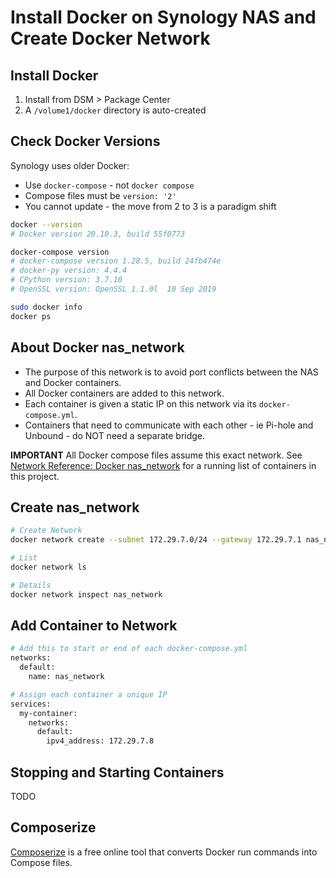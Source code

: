 # Install Docker on Synology NAS and Create Docker Network


## Install Docker

1. Install from DSM > Package Center
2. A `/volume1/docker` directory is auto-created


## Check Docker Versions

Synology uses older Docker:

* Use `docker-compose` - not `docker compose`
* Compose files must be `version: '2'`
* You cannot update - the move from 2 to 3 is a paradigm shift

```bash
docker --version
# Docker version 20.10.3, build 55f0773

docker-compose version
# docker-compose version 1.28.5, build 24fb474e
# docker-py version: 4.4.4
# CPython version: 3.7.10
# OpenSSL version: OpenSSL 1.1.0l  10 Sep 2019

sudo docker info
docker ps
```

## About Docker nas_network

* The purpose of this network is to avoid port conflicts between the NAS and Docker containers. 
* All Docker containers are added to this network.
* Each container is given a static IP on this network via its `docker-compose.yml`.
* Containers that need to communicate with each other - ie Pi-hole and Unbound - do NOT need a separate bridge. 

**IMPORTANT** All Docker compose files assume this exact network. See [Network Reference: Docker nas_network](network.md) for a running list of containers in this project.


## Create nas_network

```bash
# Create Network
docker network create --subnet 172.29.7.0/24 --gateway 172.29.7.1 nas_network

# List
docker network ls

# Details
docker network inspect nas_network
```

## Add Container to Network

```bash
# Add this to start or end of each docker-compose.yml
networks:
  default:
    name: nas_network

# Assign each container a unique IP
services:
  my-container:
    networks:
      default:
        ipv4_address: 172.29.7.8
```

## Stopping and Starting Containers

TODO


## Composerize

[Composerize](https://www.composerize.com/) is a free online tool that converts Docker run commands into Compose files.
